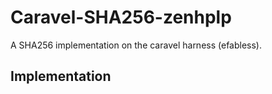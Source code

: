 # Caravel-SHA256-zenhplp

A SHA256 implementation on the caravel harness (efabless). 

## Implementation 
